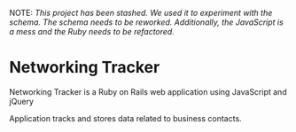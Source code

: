 NOTE: _This project has been stashed. We used it to experiment with the schema. The schema needs to be reworked. Additionally, the JavaScript is a mess and the Ruby needs to be refactored._

# Networking Tracker 

Networking Tracker is a Ruby on Rails web application using JavaScript and jQuery

Application tracks and stores data related to business contacts.
